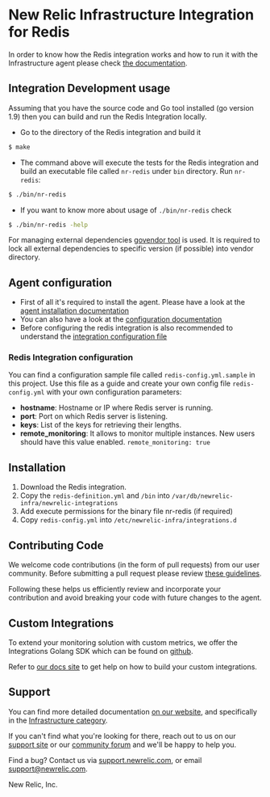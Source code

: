 # New Relic Infrastructure Integration for Redis
In order to know how the Redis integration works and how to run it with the Infrastructure agent please check [the documentation](https://docs.newrelic.com/docs/redis-integration-new-relic-infrastructure).

## Integration Development usage

Assuming that you have the source code and Go tool installed (go version 1.9) then you can build and run the Redis Integration locally. 
* Go to the directory of the Redis integration and build it
```bash
$ make
```
* The command above will execute the tests for the Redis integration and build an executable file called `nr-redis` under `bin` directory. Run `nr-redis`:
```bash
$ ./bin/nr-redis
```
* If you want to know more about usage of `./bin/nr-redis` check
```bash
$ ./bin/nr-redis -help
```

For managing external dependencies [govendor tool](https://github.com/kardianos/govendor) is used. It is required to lock all external dependencies to specific version (if possible) into vendor directory.

## Agent configuration

* First of all it's required to install the agent. Please have a look at the [agent installation documentation](https://docs.newrelic.com/docs/infrastructure/new-relic-infrastructure/installation/install-infrastructure-agent-linux)
* You can also have a look at the [configuration documentation](https://docs.newrelic.com/docs/infrastructure/new-relic-infrastructure/configuration/configure-infrastructure-agent)
* Before configuring the redis integration is also recommended to understand the [integration configuration file](https://docs.newrelic.com/docs/integrations/integrations-sdk/file-specifications/integration-configuration-file-specifications)

### Redis Integration configuration

You can find a configuration sample file called `redis-config.yml.sample` in this project. Use this file as a guide and create your own config file `redis-config.yml` with your own configuration parameters:
- **hostname**: Hostname or IP where Redis server is running.
- **port**: Port on which Redis server is listening.
- **keys**: List of the keys for retrieving their lengths.
- **remote_monitoring**: It allows to monitor multiple instances. New users should have this value enabled. `remote_monitoring: true`

## Installation

1. Download the Redis integration.
2. Copy the `redis-definition.yml` and `/bin` into `/var/db/newrelic-infra/newrelic-integrations`
3. Add execute permissions for the binary file nr-redis (if required)
4. Copy `redis-config.yml` into `/etc/newrelic-infra/integrations.d`

## Contributing Code

We welcome code contributions (in the form of pull requests) from our user
community. Before submitting a pull request please review [these guidelines](https://github.com/newrelic/nri-redis/blob/master/CONTRIBUTING.md).

Following these helps us efficiently review and incorporate your contribution
and avoid breaking your code with future changes to the agent.

## Custom Integrations

To extend your monitoring solution with custom metrics, we offer the Integrations
Golang SDK which can be found on [github](https://github.com/newrelic/infra-integrations-sdk).

Refer to [our docs site](https://docs.newrelic.com/docs/infrastructure/integrations-sdk/get-started/intro-infrastructure-integrations-sdk)
to get help on how to build your custom integrations.

## Support

You can find more detailed documentation [on our website](http://newrelic.com/docs),
and specifically in the [Infrastructure category](https://docs.newrelic.com/docs/infrastructure).

If you can't find what you're looking for there, reach out to us on our [support
site](http://support.newrelic.com/) or our [community forum](http://forum.newrelic.com)
and we'll be happy to help you.

Find a bug? Contact us via [support.newrelic.com](http://support.newrelic.com/),
or email support@newrelic.com.

New Relic, Inc.

